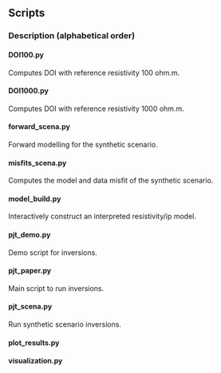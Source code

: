 ## Scripts

### Description (alphabetical order)

#### DOI100.py
Computes DOI with reference resistivity 100 ohm.m.
#### DOI1000.py
Computes DOI with reference resistivity 1000 ohm.m.
#### forward_scena.py
Forward modelling for the synthetic scenario.
#### misfits_scena.py
Computes the model and data misfit of the synthetic scenario.
#### model_build.py
Interactively construct an interpreted resistivity/ip model.
#### pjt_demo.py
Demo script for inversions.
#### pjt_paper.py
Main script to run inversions.
#### pjt_scena.py
Run synthetic scenario inversions.
#### plot_results.py
#### visualization.py

